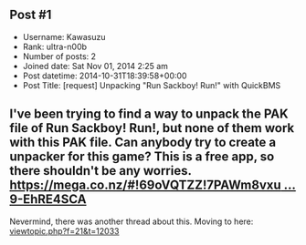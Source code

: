 ## Post #1
- Username: Kawasuzu
- Rank: ultra-n00b
- Number of posts: 2
- Joined date: Sat Nov 01, 2014 2:25 am
- Post datetime: 2014-10-31T18:39:58+00:00
- Post Title: [request] Unpacking "Run Sackboy! Run!" with QuickBMS

I've been trying to find a way to unpack the PAK file of Run Sackboy! Run!, but none of them work with this PAK file. Can anybody try to create a unpacker for this game? This is a free app, so there shouldn't be any worries. [https://mega.co.nz/#!69oVQTZZ!7PAWm8vxu ... 9-EhRE4SCA](https://mega.co.nz/#!69oVQTZZ!7PAWm8vxuapXLNfnaFYDE5HNZY0kYtdr19-EhRE4SCA)
---
Nevermind, there was another thread about this. Moving to here: [viewtopic.php?f=21&t=12033](http://forum.xentax.com/viewtopic.php?f=21&t=12033)
